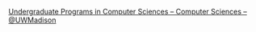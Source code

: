 [Undergraduate Programs in Computer Sciences – Computer Sciences – @UWMadison](https://qi.tc/qi/115210)